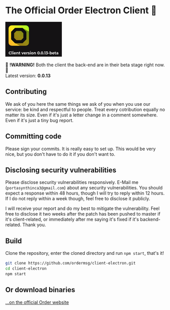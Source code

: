 # The Official Order Electron Client :tada:

![](promo.png)

:construction: **!WARNING!** Both the client the back-end are in their beta stage right now. :construction:\
Latest version: **0.0.13**

## Contributing
We ask of you here the same things we ask of you when you use our service: be kind and respectful to people. Treat every cotribution equally no matter its size. Even if it's just a letter change in a comment somewhere. Even if it's just a tiny bug report.

## Committing code
Please sign your commits. It is really easy to set up. This would be very nice, but you don't have to do it if you don't want to.

## Disclosing security vulnerabilities
Please disclose security vulnerabilities responsively. E-Mail me (`portasynthinca3@gmail.com`) about any security vulnerabilities. You should expect a response within 48 hours, though I will try to reply within 12 hours. If I do not reply within a week though, feel free to disclose it publicly.

I will receive your report and do my best to mitigate the vulnerability. Feel free to disclose it two weeks after the patch has been pushed to master if it's client-related, or immediately after me saying it's fixed if it's backend-related. Thank you.

## Build
Clone the repository, enter the cloned directory and run `npm start`, that's it!
```sh
git clone https://github.com/ordermsg/client-electron.git
cd client-electron
npm start
```

## Or download binaries
[...on the official Order website](https://ordermsg.tk/download)